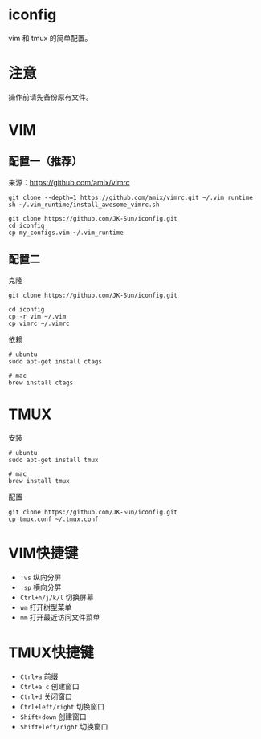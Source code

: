 # iconfig

vim 和 tmux 的简单配置。

# 注意

操作前请先备份原有文件。

# VIM


## 配置一（推荐）

来源：https://github.com/amix/vimrc

```shell
git clone --depth=1 https://github.com/amix/vimrc.git ~/.vim_runtime
sh ~/.vim_runtime/install_awesome_vimrc.sh

git clone https://github.com/JK-Sun/iconfig.git
cd iconfig
cp my_configs.vim ~/.vim_runtime
```

## 配置二

克隆

```shell
git clone https://github.com/JK-Sun/iconfig.git

cd iconfig
cp -r vim ~/.vim
cp vimrc ~/.vimrc
```

依赖

```shell
# ubuntu
sudo apt-get install ctags

# mac
brew install ctags
```


# TMUX

安装

```shell
# ubuntu
sudo apt-get install tmux

# mac
brew install tmux
```

配置

```shell
git clone https://github.com/JK-Sun/iconfig.git
cp tmux.conf ~/.tmux.conf
```

# VIM快捷键

- `:vs`  纵向分屏
- `:sp`  横向分屏
- `Ctrl+h/j/k/l`  切换屏幕
- `wm`  打开树型菜单
- `mm`  打开最近访问文件菜单

# TMUX快捷键

- `Ctrl+a`  前缀
- `Ctrl+a c`  创建窗口
- `Ctrl+d`  关闭窗口
- `Ctrl+left/right`  切换窗口
- `Shift+down`  创建窗口
- `Shift+left/right`  切换窗口
